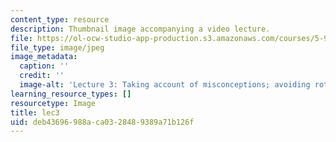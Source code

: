 ```yaml
---
content_type: resource
description: Thumbnail image accompanying a video lecture.
file: https://ol-ocw-studio-app-production.s3.amazonaws.com/courses/5-95j-teaching-college-level-science-and-engineering-spring-2009/deb43696988aca0328489389a71b126f_lec3.jpg
file_type: image/jpeg
image_metadata:
  caption: ''
  credit: ''
  image-alt: 'Lecture 3: Taking account of misconceptions; avoiding rote learning'
learning_resource_types: []
resourcetype: Image
title: lec3
uid: deb43696-988a-ca03-2848-9389a71b126f
---
```

